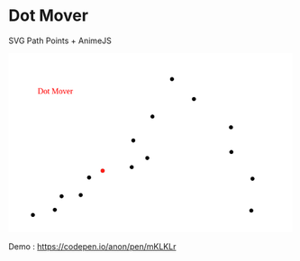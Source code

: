 # Dot Mover

SVG Path Points + AnimeJS

![Image](dot_mover.png?raw=true "Screenshot")


Demo : https://codepen.io/anon/pen/mKLKLr 